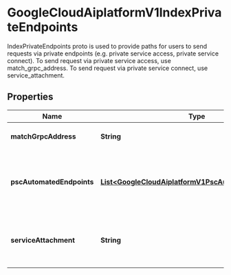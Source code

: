 

# GoogleCloudAiplatformV1IndexPrivateEndpoints

IndexPrivateEndpoints proto is used to provide paths for users to send requests via private endpoints (e.g. private service access, private service connect). To send request via private service access, use match_grpc_address. To send request via private service connect, use service_attachment.

## Properties

| Name | Type | Description | Notes |
|------------ | ------------- | ------------- | -------------|
|**matchGrpcAddress** | **String** | Output only. The ip address used to send match gRPC requests. |  [optional] [readonly] |
|**pscAutomatedEndpoints** | [**List&lt;GoogleCloudAiplatformV1PscAutomatedEndpoints&gt;**](GoogleCloudAiplatformV1PscAutomatedEndpoints.md) | Output only. PscAutomatedEndpoints is populated if private service connect is enabled if PscAutomatedConfig is set. |  [optional] |
|**serviceAttachment** | **String** | Output only. The name of the service attachment resource. Populated if private service connect is enabled. |  [optional] [readonly] |



